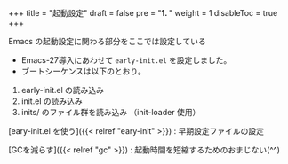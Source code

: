 +++
title = "起動設定"
draft = false
pre = "<b>1. </b>"
weight = 1
disableToc = true
+++

Emacs の起動設定に関わる部分をここでは設定している
* Emacs-27導入にあわせて `early-init.el` を設定しました。 
* ブートシーケンスは以下のとおり。

1. early-init.el の読み込み
2. init.el の読み込み
3. inits/ のファイル群を読み込み （init-loader 使用）


[eary-init.el を使う]({{< relref "eary-init" >}})
: 早期設定ファイルの設定

[GCを減らす]({{< relref "gc" >}})
: 起動時間を短縮するためのおまじない(^^)
